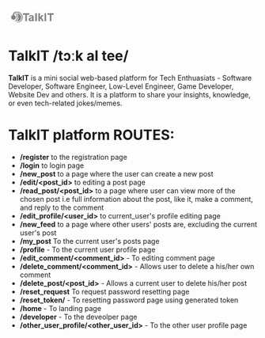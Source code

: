 ![talkIT-logo](logo.jpg)

# TalkIT /tɔːk aI tee/

**TalkIT** is a mini social web-based platform for Tech Enthuasiats - Software Developer, Software Engineer, Low-Level Engineer, Game Developer, Website Dev and others. It is a platform to share your insights, knowledge, or even tech-related jokes/memes.

# TalkIT platform ROUTES:

- **/register** to the registration page
- **/login** to login page
- **/new_post** to a page where the user can create a new post
- **/edit/<post_id>** to editing a post page
- **/read_post/<post_id>** to a page where user can view more of the chosen post i.e full information about the post, like it, make a comment, and reply to the comment
- **/edit_profile/<user_id>** to current_user's profile editing page
- **/new_feed** to a page where other users' posts are, excluding the current user's post
- **/my_post** To the current user's posts page
- **/profile** - To the current user profile page
- **/edit_comment/<comment_id>** - To editing comment page
- **/delete_comment/<comment_id>** - Allows user to delete a his/her own comment
- **/delete_post/<post_id>** - Allows a current user to delete his/her post
- **/reset_request** To request password resetting page
- **/reset_token/<token>** - To resetting password page using generated token
- **/home** - To landing page
- **/developer** - To the deveolper page
- **/other_user_profile/<other_user_id>** - To the other user profile page
<div style='display: flex; flex-wrap: wrap;>
![landing-page](landing-page.jpg)
![new-feed](new-feed.jpg)
![reading...](read-post.jpg)
![reply](reply.jpg)
![register](register-page.jpg)
![edit-a-post](edit-post.jpg)
![user-profie](user-profile.jpg)
![other-user-profie](other-user-profile.jpg)
</div>

## USAGE
